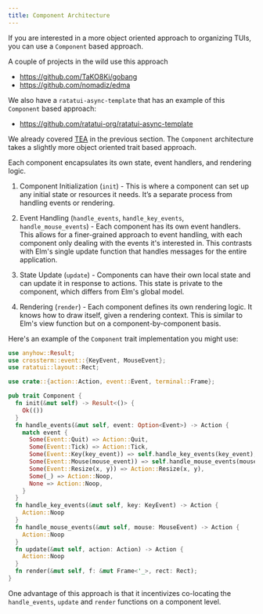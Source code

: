 ```yaml
---
title: Component Architecture
---
```


If you are interested in a more object oriented approach to organizing TUIs, you can use a
`Component` based approach.

A couple of projects in the wild use this approach

- <https://github.com/TaKO8Ki/gobang>
- <https://github.com/nomadiz/edma>

We also have a `ratatui-async-template` that has an example of this `Component` based approach:

- <https://github.com/ratatui-org/ratatui-async-template>

We already covered [TEA](../the-elm-architecture/) in the previous section. The `Component`
architecture takes a slightly more object oriented trait based approach.

Each component encapsulates its own state, event handlers, and rendering logic.

1. Component Initialization (`init`) - This is where a component can set up any initial state or
   resources it needs. It’s a separate process from handling events or rendering.

2. Event Handling (`handle_events`, `handle_key_events`, `handle_mouse_events`) - Each component has
   its own event handlers. This allows for a finer-grained approach to event handling, with each
   component only dealing with the events it's interested in. This contrasts with Elm's single
   update function that handles messages for the entire application.

3. State Update (`update`) - Components can have their own local state and can update it in response
   to actions. This state is private to the component, which differs from Elm's global model.

4. Rendering (`render`) - Each component defines its own rendering logic. It knows how to draw
   itself, given a rendering context. This is similar to Elm's view function but on a
   component-by-component basis.

Here's an example of the `Component` trait implementation you might use:

```rust
use anyhow::Result;
use crossterm::event::{KeyEvent, MouseEvent};
use ratatui::layout::Rect;

use crate::{action::Action, event::Event, terminal::Frame};

pub trait Component {
  fn init(&mut self) -> Result<()> {
    Ok(())
  }
  fn handle_events(&mut self, event: Option<Event>) -> Action {
    match event {
      Some(Event::Quit) => Action::Quit,
      Some(Event::Tick) => Action::Tick,
      Some(Event::Key(key_event)) => self.handle_key_events(key_event),
      Some(Event::Mouse(mouse_event)) => self.handle_mouse_events(mouse_event),
      Some(Event::Resize(x, y)) => Action::Resize(x, y),
      Some(_) => Action::Noop,
      None => Action::Noop,
    }
  }
  fn handle_key_events(&mut self, key: KeyEvent) -> Action {
    Action::Noop
  }
  fn handle_mouse_events(&mut self, mouse: MouseEvent) -> Action {
    Action::Noop
  }
  fn update(&mut self, action: Action) -> Action {
    Action::Noop
  }
  fn render(&mut self, f: &mut Frame<'_>, rect: Rect);
}
```

One advantage of this approach is that it incentivizes co-locating the `handle_events`, `update` and
`render` functions on a component level.
